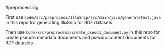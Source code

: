 #preprocessing

First use `Code/src/preprocess/IlluSnip/src/main/java/generateTest.java` in this repo for generating IlluSnip for RDF datasets.

Then use `Code/src/preprocess/create_pseudo_document.py` in this repo for create pseudo metadata documents and pseudo content documents for RDF datasets.
